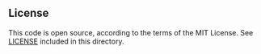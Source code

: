 ## License

This code is open source, according to the terms of the MIT License.
See [LICENSE](./LICENSE) included in this directory.